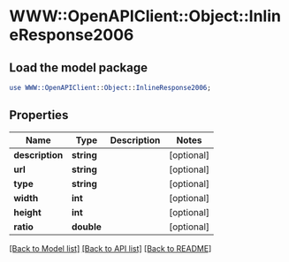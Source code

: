 # WWW::OpenAPIClient::Object::InlineResponse2006

## Load the model package
```perl
use WWW::OpenAPIClient::Object::InlineResponse2006;
```

## Properties
Name | Type | Description | Notes
------------ | ------------- | ------------- | -------------
**description** | **string** |  | [optional] 
**url** | **string** |  | [optional] 
**type** | **string** |  | [optional] 
**width** | **int** |  | [optional] 
**height** | **int** |  | [optional] 
**ratio** | **double** |  | [optional] 

[[Back to Model list]](../README.md#documentation-for-models) [[Back to API list]](../README.md#documentation-for-api-endpoints) [[Back to README]](../README.md)


